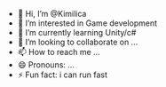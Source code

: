 - 👋 Hi, I’m @Kimilica
- 👀 I’m interested in Game development
- 🌱 I’m currently learning Unity/c#
- 💞️ I’m looking to collaborate on ...
- 📫 How to reach me ...
- 😄 Pronouns: ...
- ⚡ Fun fact: i can run fast
  

<!---
Kimilica/Kimilica is a ✨ special ✨ repository because its `README.md` (this file) appears on your GitHub profile.
You can click the Preview link to take a look at your changes.
--->
